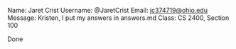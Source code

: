 Name: Jaret Crist
Username: @JaretCrist
Email: jc374719@ohio.edu
Message: Kristen, I put my answers in answers.md
Class: CS 2400, Section 100


Done